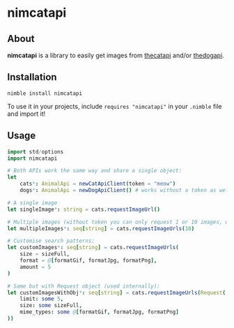 # nimcatapi

## About

**nimcatapi** is a library to easily get images from [thecatapi](https://thecatapi.com/) and/or [thedogapi](https://thedogapi.com/).

## Installation

`nimble install nimcatapi`

To use it in your projects, include `requires "nimcatapi"` in your `.nimble` file and import it!

## Usage

```nim
import std/options
import nimcatapi

# Both APIs work the same way and share a single object:
let
    cats*: AnimalApi = newCatApiClient(token = "meow")
    dogs*: AnimalApi = newDogApiClient() # works without a token as well!

# A single image
let singleImage*: string = cats.requestImageUrl()

# Multiple images (without token you can only request 1 or 10 images, with a token 1-100):
let multipleImages*: seq[string] = cats.requestImageUrls(10)

# Customise search patterns:
let customImages*: seq[string] = cats.requestImageUrls(
    size = sizeFull,
    format = @[formatGif, formatJpg, formatPng],
    amount = 5
)

# Same but with Request object (used internally):
let customImagesWithObj*: seq[string] = cats.requestImageUrls(Request(
    limit: some 5,
    size: some sizeFull,
    mime_types: some @[formatGif, formatJpg, formatPng]
))
```
